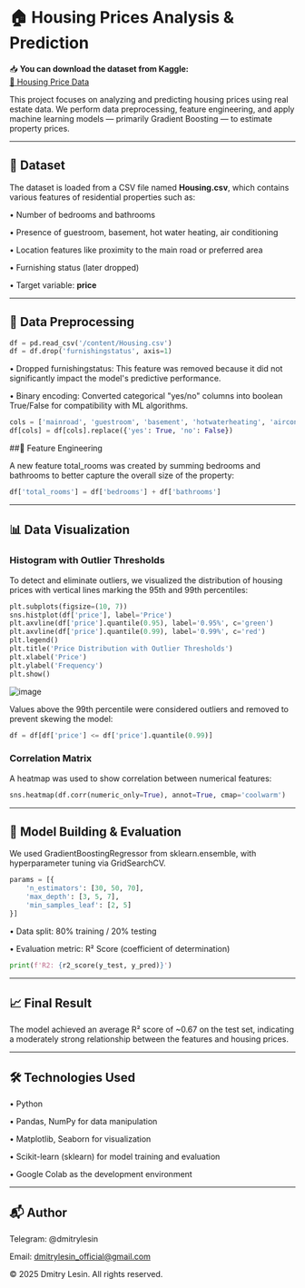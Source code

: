 # 🏠 Housing Prices Analysis & Prediction

📥 **You can download the dataset from Kaggle:**  
[🔗 Housing Price Data](https://www.kaggle.com/competitions/home-data-for-ml-course)

This project focuses on analyzing and predicting housing prices using real estate data. We perform data preprocessing, feature engineering, and apply machine learning models — primarily Gradient Boosting — to estimate property prices.

---

## 📂 Dataset

The dataset is loaded from a CSV file named **Housing.csv**, which contains various features of residential properties such as:

• Number of bedrooms and bathrooms

• Presence of guestroom, basement, hot water heating, air conditioning

• Location features like proximity to the main road or preferred area

• Furnishing status (later dropped)

• Target variable: **price**

---

## 🧹 Data Preprocessing
```python
df = pd.read_csv('/content/Housing.csv')
df = df.drop('furnishingstatus', axis=1)
```
• Dropped furnishingstatus: This feature was removed because it did not significantly impact the model's predictive performance.

• Binary encoding: Converted categorical "yes/no" columns into boolean True/False for compatibility with ML algorithms.
```python
cols = ['mainroad', 'guestroom', 'basement', 'hotwaterheating', 'airconditioning', 'prefarea']
df[cols] = df[cols].replace({'yes': True, 'no': False})
```

##🏐 Feature Engineering

A new feature total_rooms was created by summing bedrooms and bathrooms to better capture the overall size of the property:
```python
df['total_rooms'] = df['bedrooms'] + df['bathrooms']
```

---

## 📊 Data Visualization

### Histogram with Outlier Thresholds
To detect and eliminate outliers, we visualized the distribution of housing prices with vertical lines marking the 95th and 99th percentiles:
```python
plt.subplots(figsize=(10, 7))
sns.histplot(df['price'], label='Price')
plt.axvline(df['price'].quantile(0.95), label='0.95%', c='green')
plt.axvline(df['price'].quantile(0.99), label='0.99%', c='red')
plt.legend()
plt.title('Price Distribution with Outlier Thresholds')
plt.xlabel('Price')
plt.ylabel('Frequency')
plt.show()
```
![image](https://github.com/user-attachments/assets/2ecb4377-a7d8-4d5e-9a99-2be763353168)

Values above the 99th percentile were considered outliers and removed to prevent skewing the model:
```python
df = df[df['price'] <= df['price'].quantile(0.99)]
```
### Correlation Matrix
A heatmap was used to show correlation between numerical features:
```python
sns.heatmap(df.corr(numeric_only=True), annot=True, cmap='coolwarm')
```

---

## 🧐 Model Building & Evaluation

We used GradientBoostingRegressor from sklearn.ensemble, with hyperparameter tuning via GridSearchCV.
```python
params = [{
    'n_estimators': [30, 50, 70],
    'max_depth': [3, 5, 7],
    'min_samples_leaf': [2, 5]
}]
```
• Data split: 80% training / 20% testing

• Evaluation metric: R² Score (coefficient of determination)
```python
print(f'R2: {r2_score(y_test, y_pred)}')
```

---

## 📈 Final Result

The model achieved an average R² score of ~0.67 on the test set, indicating a moderately strong relationship between the features and housing prices.

---

## 🛠 Technologies Used

• Python

• Pandas, NumPy for data manipulation

• Matplotlib, Seaborn for visualization

• Scikit-learn (sklearn) for model training and evaluation

• Google Colab as the development environment

---

## 📬 Author

Telegram: @dmitrylesin

Email: dmitrylesin_official@gmail.com

© 2025 Dmitry Lesin. All rights reserved.


